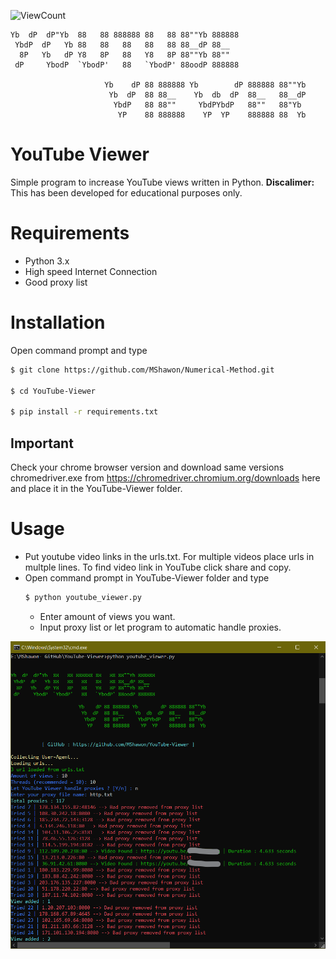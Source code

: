 ![ViewCount](https://views.whatilearened.today/views/github/MShawon/YouTube-viewer.svg)

    Yb  dP  dP"Yb  88   88 888888 88   88 88""Yb 888888 
     YbdP  dP   Yb 88   88   88   88   88 88__dP 88__   
      8P   Yb   dP Y8   8P   88   Y8   8P 88""Yb 88""   
     dP     YbodP  `YbodP'   88   `YbodP' 88oodP 888888 

                         Yb    dP 88 888888 Yb        dP 888888 88""Yb 
                          Yb  dP  88 88__    Yb  db  dP  88__   88__dP 
                           YbdP   88 88""     YbdPYbdP   88""   88"Yb  
                            YP    88 888888    YP  YP    888888 88  Yb

# YouTube Viewer
Simple program to increase YouTube views written in Python.
**Discalimer:** This has been developed for educational purposes only.
# Requirements
 * Python 3.x
 * High speed Internet Connection
 * Good proxy list
  
# Installation 
 Open command prompt and type
 ```bash
 $ git clone https://github.com/MShawon/Numerical-Method.git

 $ cd YouTube-Viewer

 $ pip install -r requirements.txt
 ```
## Important
Check your chrome browser version and download same versions chromedriver.exe from https://chromedriver.chromium.org/downloads here and place it in the YouTube-Viewer folder.

# Usage
 * Put youtube video links in the urls.txt. For multiple videos place urls in multple lines. To find video link in YouTube click share and copy.
 * Open command prompt in YouTube-Viewer folder and type
    ```bash
    $ python youtube_viewer.py
    ```
   * Enter amount of views you want.
   * Input proxy list or let program to automatic handle proxies.

 ![alt text](demo.png "Demo")